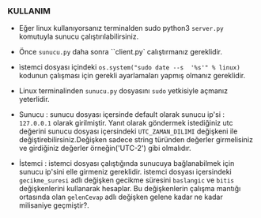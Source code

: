 ### KULLANIM

- Eğer linux kullanıyorsanız terminalden sudo python3 `server.py` komutuyla sunucu çalıştırılabilirsiniz.
- Önce `sunucu.py` daha sonra ``client.py` calıştırmanız gereklidir.
- ìstemci dosyası içindeki `os.system("sudo date --s  '%s'" % linux)` kodunun çalışması için gerekli ayarlamaları yapmış olmanız gereklidir.
- Linux terminalinden `sunucu.py` dosyasını `sudo` yetkisiyle açmanız yeterlidir.

- Sunucu :
  sunucu dosyası içersinde default olarak sunucu ip'si : `127.0.0.1` olarak girilmiştir.
  Yanıt olarak göndermek istediğiniz utc değerini sunucu dosyası içersindeki `UTC_ZAMAN_DILIMI` değişkeni ile değiştirebilirsiniz.Değişken sadece string türünden değerler girmelisiniz ve girdiğiniz değerler örneğin('UTC-2')
  gibi olmalıdır.
  
- İstemci :
  istemci dosyası çalıştığında sunucuya bağlanabilmek için sunucu ip'sini elle girmeniz gereklidir.
  istemci dosyası içersindeki `gecikme_suresi` adlı değişken gecikme süresini `baslangic` ve `bitis` değişkenlerini kullanarak hesaplar. Bu değişkenlerin çalışma mantığı ortasında olan `gelenCevap` adlı değişken gelene kadar ne kadar milisaniye geçmiştir?.
